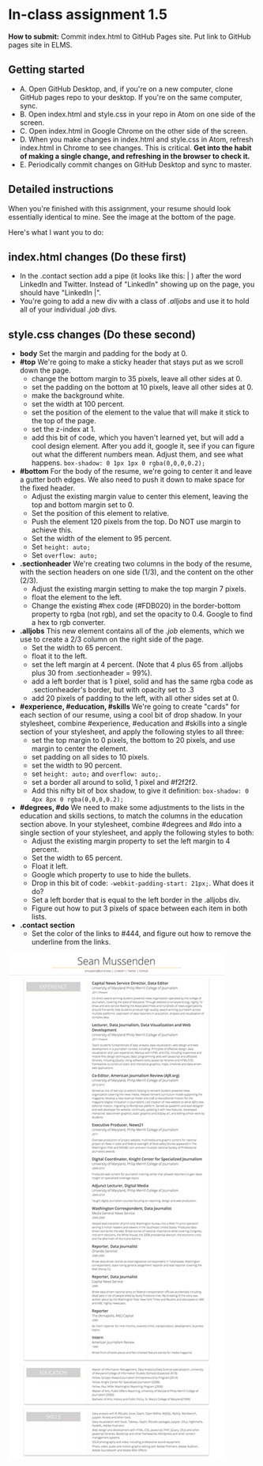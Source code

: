 # In-class assignment 1.5

**How to submit:** Commit index.html to GitHub Pages site. Put link to GitHub pages site in ELMS.

## Getting started

* A. Open GitHub Desktop, and, if you're on a new computer, clone GitHub pages repo to your desktop. If you're on the same computer, sync.
* B. Open index.html and style.css in your repo in Atom on one side of the screen.
* C. Open index.html in Google Chrome on the other side of the screen.
* D. When you make changes in index.html and style.css in Atom, refresh index.html in Chrome to see changes. This is critical.  **Get into the habit of making a single change, and refreshing in the browser to check it.**
* E. Periodically commit changes on GitHub Desktop and sync to master.  

## Detailed instructions

When you're finished with this assignment, your resume should look essentially identical to mine. See the image at the bottom of the page.

Here's what I want you to do:

## index.html changes (Do these first)

* In the .contact section add a pipe (it looks like this: | ) after the word LinkedIn and Twitter. Instead of "LinkedIn" showing up on the page, you should have "LinkedIn |".
* You're going to add a new div with a class of *.alljobs* and use it to hold all of your individual *.job* divs.

## style.css changes (Do these second)

* **body** Set the margin and padding for the body at 0.
* **#top** We're going to make a sticky header that stays put as we scroll down the page.
  * change the bottom margin to 35 pixels, leave all other sides at 0.
  * set the padding on the bottom at 10 pixels, leave all other sides at 0.
  * make the background white.
  * set the width at 100 percent.
  * set the position of the element to the value that will make it stick to the top of the page.
  * set the z-index at 1.
  * add this bit of code, which you haven't learned yet, but will add a cool design element.  After you add it, google it, see if you can figure out what the different numbers mean.  Adjust them, and see what happens. `box-shadow: 0 1px 1px 0 rgba(0,0,0,0.2);`   
* **#bottom** For the body of the resume, we're going to center it and leave a gutter both edges.  We also need to push it down to make space for the fixed header.
  * Adjust the existing margin value to center this element, leaving the top and bottom margin set to 0.
  * Set the position of this element to relative.  
  * Push the element 120 pixels from the top.  Do NOT use margin to achieve this.
  * Set the width of the element to 95 percent.
  * Set `height: auto;`
  * Set `overflow: auto;`
* **.sectionheader** We're creating two columns in the body of the resume, with the section headers on one side (1/3), and the content on the other (2/3).  
  * Adjust the existing margin setting to make the top margin 7 pixels.
  * float the element to the left.
  * Change the existing #hex code (#FDB020) in the border-bottom property to rgba (not rgb), and set the opacity to 0.4.  Google to find a hex to rgb converter.
* **.alljobs** This new element contains all of the *.job* elements, which we use to create a 2/3 column on the right side of the page.  
  * Set the width to 65 percent.
  * float it to the left.
  * set the left margin at 4 percent. (Note that 4 plus 65 from .alljobs plus 30 from .sectionheader = 99%).
  * add a left border that is 1 pixel, solid and has the same rgba code as .sectionheader's border, but with opacity set to .3
  * add 20 pixels of padding to the left, with all other sides set at 0.
* **#experience, #education, #skills** We're going to create "cards" for each section of our resume, using a cool bit of drop shadow. In your stylesheet, combine #experience, #education and #skills into a single section of your stylesheet, and apply the following styles to all three:
  * set the top margin to 0 pixels, the bottom to 20 pixels, and use margin to center the element.
  * set padding on all sides to 10 pixels.
  * set the width to 90 percent.
  * set `height: auto;` and `overflow: auto;`.
  * set a border all around to solid, 1 pixel and #f2f2f2.
  * Add this nifty bit of box shadow, to give it definition: `box-shadow: 0 4px 8px 0 rgba(0,0,0,0.2);`
* **#degrees, #do** We need to make some adjustments to the lists in the education and skills sections, to match the columns in the education section above. In your stylesheet, combine #degrees and #do into a single section of your stylesheet, and apply the following styles to both:
  * Adjust the existing margin property to set the left margin to 4 percent.
  * Set the width to 65 percent.
  * Float it left.
  * Google which property to use to hide the bullets.
  * Drop in this bit of code: `-webkit-padding-start: 21px;`. What does it do?
  * Set a left border that is equal to the left border in the .alljobs div.   
  * Figure out how to put 3 pixels of space between each item in both lists.
* **.contact section**
  * Set the color of the links to #444, and figure out how to remove the underline from the links.  

![image of sm resume](../../../img/sm-resume-for-in-class-1.5.png)
